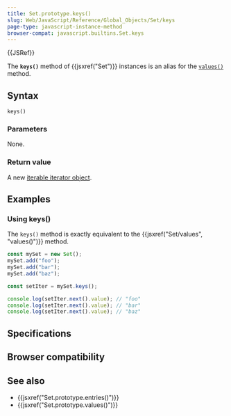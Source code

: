 ```yaml
---
title: Set.prototype.keys()
slug: Web/JavaScript/Reference/Global_Objects/Set/keys
page-type: javascript-instance-method
browser-compat: javascript.builtins.Set.keys
---
```


{{JSRef}}

The **`keys()`** method of {{jsxref("Set")}} instances is an alias for the [`values()`](/Web/JavaScript/Reference/Global_Objects/Set/values) method.

## Syntax

```js-nolint
keys()
```

### Parameters

None.

### Return value

A new [iterable iterator object](/Web/JavaScript/Reference/Global_Objects/Iterator).

## Examples

### Using keys()

The `keys()` method is exactly equivalent to the {{jsxref("Set/values", "values()")}} method.

```js
const mySet = new Set();
mySet.add("foo");
mySet.add("bar");
mySet.add("baz");

const setIter = mySet.keys();

console.log(setIter.next().value); // "foo"
console.log(setIter.next().value); // "bar"
console.log(setIter.next().value); // "baz"
```

## Specifications



## Browser compatibility



## See also

- {{jsxref("Set.prototype.entries()")}}
- {{jsxref("Set.prototype.values()")}}
